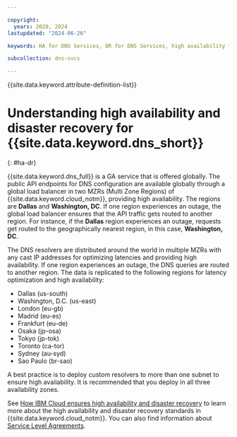 ```yaml
---

copyright:
  years: 2020, 2024
lastupdated: "2024-06-26"

keywords: HA for DNS Services, DR for DNS Services, high availability for DNS Services, disaster recovery for DNS Services, failover for DNS Services

subcollection: dns-svcs

---
```


{{site.data.keyword.attribute-definition-list}}


# Understanding high availability and disaster recovery for {{site.data.keyword.dns_short}}
{: #ha-dr}

{{site.data.keyword.dns_full}} is a GA service that is offered globally. The public API endpoints for DNS configuration are available globally through a global load balancer in two MZRs (Multi Zone Regions) of {{site.data.keyword.cloud_notm}}, providing high availability. The regions are **Dallas** and **Washington, DC**. If one region experiences an outage, the global load balancer ensures that the API traffic gets routed to another region. For instance, if the **Dallas** region experiences an outage, requests get routed to the geographically nearest region, in this case, **Washington, DC**.

The DNS resolvers are distributed around the world in multiple MZRs with any cast IP addresses for optimizing latencies and providing high availability. If one region experiences an outage, the DNS queries are routed to another region. The data is replicated to the following regions for latency optimization and high availability:

* Dallas (us-south)
* Washington, D.C. (us-east)
* London (eu-gb)
* Madrid (eu-es)
* Frankfurt (eu-de)
* Osaka (jp-osa)
* Tokyo (jp-tok)
* Toronto (ca-tor)
* Sydney (au-syd)
* Sao Paulo (br-sao)

A best practice is to deploy custom resolvers to more than one subnet to ensure high availability. It is recommended that you deploy in all three availability zones.

See [How IBM Cloud ensures high availability and disaster recovery](/docs/overview?topic=overview-zero-downtime#zero-downtime) to learn more about the high availability and disaster recovery standards in {{site.data.keyword.cloud_notm}}. You can also find information about [Service Level Agreements](/docs/overview?topic=overview-slas#slas).
